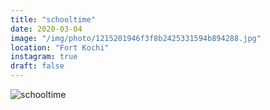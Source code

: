 ```yaml
---
title: "schooltime"
date: 2020-03-04
image: "/img/photo/1215201946f3f8b2425331594b894288.jpg"
location: "Fort Kochi"
instagram: true
draft: false
---
```


![schooltime](/img/photo/1215201946f3f8b2425331594b894288.jpg)
